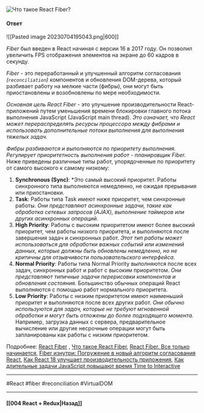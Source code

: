 ![Что такое React Fiber?](https://youtu.be/RpcB5jnJvcI?t=689)

#### Ответ

![[Pasted image 20230704195043.png|600]]

*Fiber* был введен в React начиная с версии 16 в 2017 году. Он позволил увеличить FPS отображения элементов на экране до 60 кадров в секунду.

*Fiber* - это переработанный и улучшенный алгоритм согласования *(`reconciliation`)* компонентов и обновления DOM-дерева, который разбивает работу на мелкие части (фибры), они могут быть приостановлены и возобновлены по мере необходимости. 

*Основная цель React Fiber* - это улучшение производительности React-приложений путем уменьшения времени блокировки главного потока выполнения JavaScript (JavaScript main thread). *Это означает, что React может перераспределять ресурсы процессора между фибрами и использовать дополнительные потоки выполнения для выполнения тяжелых задач.*

*Фибры разбиваются и выполняются по приоритету выполнения. Регулирует приоритетность выполнения работ - планировщик Fiber.* Ниже приведены различные типы работ, упорядоченные по приоритету от самого высокого к самому низкому:

1. **Synchronous (Sync)**: *Это самый высокий приоритет. Работы синхронного типа выполняются немедленно, не ожидая прерывания или приостановки.
2. **Task**: Работы типа Task имеют ниже приоритет, чем синхронные работы. *Они представляют асинхронные задачи, такие как обработка сетевых запросов (AJAX), выполнение таймеров или других асинхронных операций.*
3. **High Priority**: Работы с высоким приоритетом имеют более высокий приоритет, чем работы низкого приоритета, и выполняются после завершения задач и синхронных работ. *Этот тип работы может использоваться для обработки важных событий или изменений данных, которые должны быть обновлены немедленно, но не критичны для отзывчивости пользовательского интерфейса.*
4. **Normal Priority**: Работы типа Normal Priority выполняются после всех задач, синхронных работ и работ с высоким приоритетом. *Они представляют типичные задачи перерисовки компонентов и обновления состояния.* Большинство обычных операций React выполняются с помощью работ нормального приоритета.
5. **Low Priority**: Работы с низким приоритетом имеют наименьший приоритет и выполняются после всех других работ. *Они обычно используются для задач, которые не требуют мгновенной обработки и могут быть отложены до более подходящего момента.* Например, загрузка данных с сервера, предварительное вычисление или другие несрочные операции могут быть запланированы как работы с низким приоритетом.

Подробнее: [React Fiber](https://habr.com/ru/articles/444276/) , [Что такое React Fiber](https://dev.to/jennypollard/chto-takoie-react-fiber-react-fiber-architecture-2cho), [React Fiber. Все только начинается](https://www.youtube.com/watch?v=TYEIovD-llI), [Fiber изнутри: Погружение в новый алгоритм согласования React](https://habr.com/ru/articles/662549/), [Как React 18 улучшает производительность приложения](https://my-js.org/blog/react-18/), [Как длительные задачи JavaScript повышают время Time to Interactive](https://web.dev/long-tasks-devtools/#what-are-long-tasks)

____
#React #fiber #reconciliation #VirtualDOM 

____

#### [[004 React + Redux|Назад]]